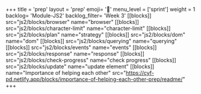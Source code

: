 +++
title = 'prep'
layout = 'prep'
emoji= '📝'
menu_level = ['sprint']
weight = 1
backlog= 'Module-JS2'
backlog_filter= 'Week 3'
[[blocks]]
src="js2/blocks/browser"
name="browser"
[[blocks]]
src="js2/blocks/character-limit"
name="character-limit"
[[blocks]]
src="js2/blocks/plan"
name="strategy"
[[blocks]]
src="js2/blocks/dom"
name="dom"
[[blocks]]
src="js2/blocks/querying"
name="querying"
[[blocks]]
src="js2/blocks/events"
name="events"
[[blocks]]
src="js2/blocks/response"
name="response"
[[blocks]]
src="js2/blocks/check-progress"
name="check progress"
[[blocks]]
src="js2/blocks/update"
name="update element"
[[blocks]]
name="Importance of helping each other"
src="https://cyf-pd.netlify.app/blocks/importance-of-helping-each-other-prep/readme/"
+++
